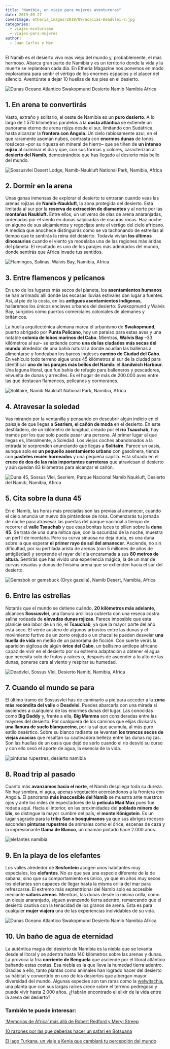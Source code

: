 ```yaml
---
title: "Namibia, un viaje para mujeres aventureras"
date: 2019-09-27
coverImage: etheria_images/2019/09/acacias-Deadvlei-7.jpg
categories: 
  - viajes-ecoturismo
  - viajes-para-mujeres
author: 
  - Juan Carlos y Mar
---
```


El Namib es el desierto vivo más viejo del mundo y, probablemente, el más hermoso. Abarca gran parte de Namibia y es un territorio donde la vida y la muerte se replantean cada día. En Etheria Magazine nos ponemos en modo exploradora para sentir el vértigo de los enormes espacios y el placer del silencio. Aventúrate a dejar 10 huellas de tus pies en el desierto.

![Dunas Oceano Atlantico Swakopmund Desierto Namib Namibia Africa](etheria_images/2019/09/desierto-namibia-1-900x591.jpg "Vista aérea del desierto de Namibia.")

## 1\. En arena te convertirás

Vasto, extraño y solitario, el oeste de Namibia es un **puro desierto**. A lo largo de 
1.570 kilómetros paralelos a la **costa atlántica** se extiende un panorama eterno de 
arena rojiza desde el sur, limitando con Sudáfrica, hasta alcanzar la **frontera con 
Angola**. Un cielo rabiosamente azul, en el que raramente asoman nubes, contrasta con 
**enormes dunas** de tonos rosáceos –por su riqueza en mineral de hierro– que se tiñen 
de **un intenso rojizo** al culminar el día y que, con sus formas y colores, 
caracterizan al **desierto del Namib**, demostrándote que has llegado al desierto más 
bello del mundo. 

![Sossusvlei Desert Lodge, Namib-Naukluft National Park, Namibia, Africa](etheria_images/2019/09/Namib-Naukluft-Park-lodge-2-900x578.jpg "Namib Naukluft Park lodge.")

## 2\. Dormir en la arena

Unas ganas inmensas de explorar el desierto te entrarán cuando veas las arenas rojizas 
de **Namib-Naukluft**, la zona protegida del desierto. Está limitada al sur por la 
**reserva de extracción de diamantes** y al norte por las **montañas Naukluft.** Entre 
ellos, un universo de olas de arena anaranjadas, ordenadas por el viento en dunas 
salpicadas de oscuras rocas. Haz noche en alguno de sus alojamientos y regocíjate ante 
el vértigo del cielo africano. A medida que anochece distinguirás como se va tachonando 
de estrellas al tiempo que te sentirás la reina del desierto. Todavía vivían **los 
últimos dinosaurios** cuando el viento ya modelaba una de las regiones más áridas del 
planeta. El resultado es uno de los parajes más admirados del mundo, donde sentirás que 
Africa invade tus sentidos. 

![Flamingos, Salinas, Walvis Bay, Namibia, Africa](etheria_images/2019/09/Walvis-Bay-3-900x600.jpg "Flamencos en Walvis Bay.")

## 3\. Entre flamencos y pelícanos

En uno de los lugares más secos del planeta, los **asentamientos humanos** se han 
arrimado allí donde las escasas lluvias estivales dan lugar a fuentes. Así, al pie de la 
costa, en los **antiguos asentamientos indígenas**, hallaremos los únicos enclaves 
urbanos del desierto: Swakopmund y Walvis Bay, surgidos como puertos comerciales 
coloniales de alemanes y británicos. 

La huella arquitectónica alemana marca el urbanismo de **Swakopmund**, puerto abrigado 
por **Punta Pelícano**, hoy un paraíso para estas aves y una notable **colonia de lobos 
marinos del Cabo**. Mientras, **Walvis Bay** –33 kilómetros al sur– se extiende como 
**una de las ciudades más secas del mundo** alrededor de una bahía natural a donde 
acudían las ballenas a alimentarse y fondeaban los barcos ingleses **camino de Ciudad 
del Cabo**. En vehículo todo terreno sigue unos 45 kilómetros al sur de la ciudad para 
identificar **uno de los parajes más bellos del Namib**: el **Sandwich Harbour**. Una 
laguna litoral, que fue bahía de refugio para balleneros y pescadores, envuelta de dunas 
y arrecifes. Es el hogar de más de 200.000 aves entre las que destacan flamencos, 
pelícanos y cormoranes. 

![Solitaire, Namib Naukluft National Park, Namibia, Africa](etheria_images/2019/09/Solitaire-village-4-900x481.jpg "Solitaire Village.")

## 4\. Atravesar la soledad

Vas mirando por la ventanilla y pensando en descubrir algún indicio en el paisaje de que 
llegas a **Sesriem, el cañón de moda** en el desierto. En este desfiladero, de un 
kilómetro de longitud, creado por el **río Tsauchab,** hay tramos por los que solo puede 
pasar una persona. Al primer lugar al que llegas es, literalmente, a Soledad. Los viejos 
coches abandonados a la entrada te sorprenden anunciando que llegas a **Solitaire**. 
Parece un oasis, aunque solo es **un pequeño asentamiento urbano** con gasolinera, 
tienda con **pasteles recién horneados** y una pequeña capilla. Está situado en el 
**cruce de dos de las más importantes carreteras** que atraviesan el desierto y aún 
quedan 83 kilómetros para alcanzar el cañón. 

![Duna 45, Sossus Vlei, Sesriem, Parque Nacional Namib Naukluft, Desierto del Namib, Namibia, Afirca](etheria_images/2019/09/duna-45-682x1024.jpg "Duna 45.")

## 5\. Cita sobre la duna 45

En el Namib, las horas más preciadas son las previas al amanecer, cuando el cielo 
anuncia un nuevo día pintándose de rosa. Comenzarás tu jornada de noche para atravesar 
las puertas del parque nacional a tiempo de recorrer el **valle Tsauchab** y que esas 
bonitas luces te pillen sobre la **duna 45**. Se trata de una duna mítica que, con la 
oscuridad de la noche, muestra un perfil de montaña. Pero su curva sinuosa no deja duda, 
es una duna sobre la que esperar **el primer rayo de sol del amanecer**. Asciende, no 
sin dificultad, por su perfilada arista de arenas (con 5 millones de años de antigüedad) 
y sorprende el rayar del día encaramada a sus **80 metros de altura**. Sentirás que has 
vivido una experiencia mágica, la de un mar de curvas rosadas y dunas de finísima arena 
que se extienden hacia el sur del desierto. 

![Gemsbok or gemsbuck (Oryx gazella), Namib Desert, Namibia, Africa](etheria_images/2019/09/oryx-6-900x600.jpg "Oryx en el desierto de Namibia.")

## 6\. Entre las estrellas

Notarás que el mundo se detiene cuándo, **20 kilómetros más adelante**, alcances 
**Sossusvlei**, una llanura arcillosa cubierta con una reseca costra salina rodeada de 
**elevadas dunas rojizas**. Parece imposible que esta planicie sea labor de un río, el 
**Tsauchab**, ya que la mayor parte del año está seco. El verde austero de algunos 
arbustos entre las dunas y el movimiento furtivo de un zorro orejudo o un chacal te 
pueden desvelar **una huella de vida** en medio de un panorama de ficción. Con suerte 
verás la aparición sigilosa de algún **órice del Cabo**, un bellísimo antílope africano 
capaz de vivir en el desierto por su extrema adaptación a obtener el agua que necesita 
solo de frutos y raíces o, después de ascender a lo alto de las dunas, ponerse cara al 
viento y respirar su humedad. 

![Deadvlei, Sossus Vlei, Desierto Namib, Namibia, Africa](etheria_images/2019/09/acacias-Deadvlei-7-900x600.jpg "Acacias muertas en el desierto Namib.")

## 7\. Cuando el mundo se para

El último tramo de Sossusvlei has de caminarlo a pie para acceder a la **zona más 
recóndita del valle** o **Deadvlei**. Puedes abarcarla con una mirada si asciendes a 
cualquiera de las enormes dunas del lugar. Las conocidas como **Big Daddy** y, frente a 
ella, **Big Mamma** son consideradas entre las mayores del desierto. Por cualquiera de 
los caminos que elijas divisarás **una llanura de suelo blanquecino**, por la sal que 
acumula, al más puro estilo desértico. Sobre su blanco radiante se levantan **los 
troncos secos de viejas acacias** que resaltan su cautivadora belleza entre las dunas 
rojizas. Son las huellas de un oasis que dejó de serlo cuando el río desvió su curso y 
con ello cesó el aporte de agua, la esencia de la vida. 

![pinturas rupestres, desierto namibia](etheria_images/2019/09/pinturas-rupestres-8-682x1024.jpg "Pinturas rupestres.")

## 8\. Road trip al pasado

Cuanto más **avanzamos hacia el norte**, el Namib despliega toda su dureza. No hay 
sombra, ni agua, apenas vegetación acercándonos a la frontera con Angola. El panorama 
**más inaccesible del Namib** se muestra ante nuestros ojos y ante los miles de 
espectadores de la **película Mad Max** pues fue rodada aquí. Hacia el interior, en las 
proximidades del **poblado minero de Uis**, se distingue la mayor cumbre del país, el 
**monte Königstein**. Es un lugar sagrado para la **tribu San o bosquimanos** ya que sus 
abrigos rocosos esconden **pinturas rupestres** de animales como el órice, escenas de 
caza y la impresionante **Dama de Blanco**, un chamán pintado hace 2.000 años. 

![elefantes namibia](etheria_images/2019/09/elefantes-9-900x600.jpg "Elefantes de Namibia.")

## 9\. En la playa de los elefantes

Los valles alrededor de **Sesfontein** acogen unos habitantes muy especiales, los 
**elefantes**. No es que sea una especie diferente de la de sabana, sino que su 
comportamiento es único, ya que en años muy secos los elefantes son capaces de llegar 
hasta la misma orilla del mar para refrescarse. El extremo más septentrional del Namib 
solo es accesible mediante **safaris aéreos**. Mientras, las dunas desde la misma 
orilla, como un oleaje anaranjado, siguen avanzando tierra adentro, remarcando que el 
desierto cautiva con la tenacidad de los granos de arena. Esta es para cualquier **mujer 
viajera** una de las experiencias inolvidables de su vida. 

![Dunas Oceano Atlantico Swakopmund Desierto Namib Namibia Africa](etheria_images/2019/09/costa-Esqueletos-welwitschia-10-682x1024.jpg "Costa de los Esqueletos.")

## 10\. Un baño de agua de eternidad

La auténtica magia del desierto de Namibia es la niebla que se levanta desde el litoral 
y se adentra hasta 140 kilómetros sobre las arenas y dunas. La provoca la fría 
**corriente de Benguela** que asciende por el litoral atlántico bañando estas costas. 
Esa niebla es la que lleva la humedad tierra adentro. Gracias a ello, tanto plantas como 
animales han logrado hacer del desierto su hábitat y convertirlo en uno de los desiertos 
que albergan mayor diversidad del mundo. Algunas especies son tan raras como la [welwitschia](https://es.wikipedia.org/wiki/Welwitschia_mirabilis)**,** 
una planta que con sus largas raíces crece sobre el terreno pedregoso y puede vivir 
hasta 2.000 años. ¿Habrán encontrado el elixir de la vida entre la arena del desierto? 

### También te puede interesar:

[‘Memorias de África’ más allá de Robert Redford y Meryl 
Streep](https://etheriamagazine.com/2020/10/12/final-real-memorias-de-africa-baronesa-blixen-beryl-markham/) 

[10 razones por las que deberías hacer un safari en 
Botsuana](https://etheriamagazine.com/2018/11/22/botsuana-10-razones-para-sentirte-la-reina-de-africa/) 

[El lago Turkana, un viaje a Kenia que cambiará tu percepción del 
mundo](https://etheriamagazine.com/2020/02/07/viaje-a-kenia-etnias-del-lago-turkana/)
